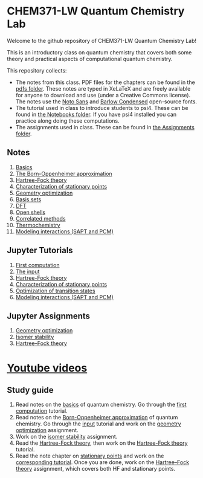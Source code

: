# CHEM371-LW Quantum Chemistry Lab

Welcome to the github repository of CHEM371-LW Quantum Chemistry Lab!

This is an introductory class on quantum chemistry that covers both some theory and practical aspects of computational quantum chemistry.

This repository collects:
- The notes from this class. PDF files for the chapters can be found in the [pdfs folder](pdfs). These notes are typed in XeLaTeX and are freely available for anyone to download and use (under a Creative Commons license). The notes use the [Noto Sans](https://fonts.google.com/specimen/Noto+Sans) and [Barlow Condensed](https://fonts.google.com/specimen/Barlow+Condensed) open-source fonts.
- The tutorial used in class to introduce students to psi4. These can be found in [the Notebooks folder](Notebooks). If you have psi4 installed you can practice along doing these computations.
- The assignments used in class. These can be found in [the Assignments folder](Assignments).

## Notes
1. [Basics](https://github.com/fevangelista/CHEM371-LW-QuantumChemistryLab/blob/master/pdfs/01-Basics.pdf)
1. [The Born-Oppenheimer approximation](https://github.com/fevangelista/CHEM371-LW-QuantumChemistryLab/blob/master/pdfs/02-BornOppenheimer.pdf)
1. [Hartree-Fock theory](https://github.com/fevangelista/CHEM371-LW-QuantumChemistryLab/blob/master/pdfs/03-Hartree-Fock.pdf)
1. [Characterization of stationary points](https://github.com/fevangelista/CHEM371-LW-QuantumChemistryLab/blob/master/pdfs/04-StationaryPoints.pdf)
1. [Geometry optimization](https://github.com/fevangelista/CHEM371-LW-QuantumChemistryLab/blob/master/pdfs/05-GeometryOptimization.pdf)
1. [Basis sets](https://github.com/fevangelista/CHEM371-LW-QuantumChemistryLab/blob/master/pdfs/06-BasisSets.pdf)
1. [DFT](https://github.com/fevangelista/CHEM371-LW-QuantumChemistryLab/blob/master/pdfs/07-DFT.pdf)
1. [Open shells](https://github.com/fevangelista/CHEM371-LW-QuantumChemistryLab/blob/master/pdfs/08-OpenShells.pdf)
1. [Correlated methods](https://github.com/fevangelista/CHEM371-LW-QuantumChemistryLab/blob/master/pdfs/09-CorrelatedMethods.pdf)
1. [Thermochemistry](https://github.com/fevangelista/CHEM371-LW-QuantumChemistryLab/blob/master/pdfs/10-Thermochemistry.pdf)
1. [Modeling interactions (SAPT and PCM)](https://github.com/fevangelista/CHEM371-LW-QuantumChemistryLab/blob/master/pdfs/11-ModelingInteractions.pdf)

## Jupyter Tutorials
1. [First computation](https://github.com/fevangelista/CHEM371-LW-QuantumChemistryLab/tree/master/Notebooks/00-FirstComputation)
1. [The input](https://github.com/fevangelista/CHEM371-LW-QuantumChemistryLab/tree/master/Notebooks/01-TheInput)
1. [Hartree-Fock theory](https://github.com/fevangelista/CHEM371-LW-QuantumChemistryLab/tree/master/Notebooks/02-HartreeFock)
1. [Characterization of stationary points](https://github.com/fevangelista/CHEM371-LW-QuantumChemistryLab/tree/master/Notebooks/03-StationaryPoints)
1. [Optimization of transition states](https://github.com/fevangelista/CHEM371-LW-QuantumChemistryLab/tree/master/Notebooks/04-GeometryOptimization)
1. [Modeling interactions (SAPT and PCM)](https://github.com/fevangelista/CHEM371-LW-QuantumChemistryLab/tree/master/Notebooks/11-ModelingInteractions)

## Jupyter Assignments
1. [Geometry optimization](https://github.com/fevangelista/CHEM371-LW-QuantumChemistryLab/blob/master/Assignments/01-GeometryOptimization/01-GeoometryOptimization.ipynb)
1. [Isomer stability](https://github.com/fevangelista/CHEM371-LW-QuantumChemistryLab/blob/master/Assignments/02-IsomerStability/02-IsomerStability.ipynb)
1. [Hartree–Fock theory](https://github.com/fevangelista/CHEM371-LW-QuantumChemistryLab/blob/master/Assignments/03-HartreeFockTheory/03-HartreeFockTheory.ipynb)

# [Youtube videos](https://www.youtube.com/watch?v=bzwMcHKlUrI&list=PLECvNEnFI6_sTZpJhgEOT9Yk7UQittasl)

## Study guide
1. Read notes on the [basics](https://github.com/fevangelista/CHEM371-LW-QuantumChemistryLab/blob/master/pdfs/01-Basics.pdf) of quantum chemistry. Go through the [first computation](https://github.com/fevangelista/CHEM371-LW-QuantumChemistryLab/tree/master/Notebooks/00-FirstComputation) tutorial.
1. Read notes on the [Born-Oppenheimer approximation](https://github.com/fevangelista/CHEM371-LW-QuantumChemistryLab/blob/master/pdfs/01-Basics.pdf) of quantum chemistry.  Go through the [input](https://github.com/fevangelista/CHEM371-LW-QuantumChemistryLab/tree/master/Notebooks/01-TheInput) tutorial and work on the [geometry optimization](https://github.com/fevangelista/CHEM371-LW-QuantumChemistryLab/blob/master/Assignments/Assignment-01-GeometryOptimization/Assignment-01-GeoometryOptimization.ipynb) assignment.
1. Work on the [isomer stability](https://github.com/fevangelista/CHEM371-LW-QuantumChemistryLab/blob/master/Assignments/02-IsomerStability/02-IsomerStability.ipynb) assignment.
1. Read the [Hartree-Fock theory](https://github.com/fevangelista/CHEM371-LW-QuantumChemistryLab/blob/master/pdfs/03-Hartree-Fock.pdf), then work on the [Hartree-Fock theory](https://github.com/fevangelista/CHEM371-LW-QuantumChemistryLab/tree/master/Notebooks/02-HartreeFock) tutorial.
1. Read the note chapter on [stationary points](https://github.com/fevangelista/CHEM371-LW-QuantumChemistryLab/tree/master/Notebooks/03-StationaryPoints) and work on the [corresponding tutorial](https://github.com/fevangelista/CHEM371-LW-QuantumChemistryLab/blob/master/pdfs/04-StationaryPoints.pdf). Once you are done, work on the [Hartree–Fock theory](https://github.com/fevangelista/CHEM371-LW-QuantumChemistryLab/blob/master/Assignments/03-HartreeFockTheory/03-HartreeFockTheory.ipynb) assignment, which covers both HF and stationary points.

